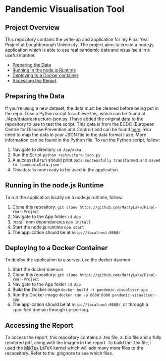 # Pandemic Visualisation Tool

## Project Overview

This repository contains the write-up and application for my Final Year Project at Loughborough University. The project aims to create a node.js application which is able to use real pandemic data and visualise it in a useful manner.

- [Preparing the Data](#preparing-the-data)
- [Running in the node.js Runtime](#running-in-the-nodejs-runtime)
- [Deploying to a Docker container](#deploying-to-a-docker-container)
- [Accessing the Report](#accessing-the-report)

## Preparing the Data

If you're using a new dataset, the data must be cleaned before being put in the repo.
I use a Python script to achieve this, which can be found at ./App/data/restructure-json.py.
I have added the original data to the repository to use to test the script. This data is from the ECDC (European Centre for Disease Prevention and Control) and can be found [here](https://www.ecdc.europa.eu/en/covid-19/data).
You need to map the data in your JSON file to the data format I use. More information can be found in the Python file.
To run the Python script, follow:

1. Navigate to directory
`cd App/data`
2. Run the Script
`python restructure-json.py`
3. A successful run should print `Data successfully transformed and saved to 'pandemicData.json'`
4. This data is now ready to be used in the application.

## Running in the node.js Runtime

To run the application locally on a node.js runtime, follow:

1. Clone this repository:
`git clone https://github.com/MattyLake/Final-Year-Project`
2. Navigate to the App folder
`cd App`
3. Install npm dependancies
`npm install`
4. Start the node.js runtime
`npm start`
5. The application should be at `http://localhost:8080/`

## Deploying to a Docker Container

To deploy the application to a server, use the docker daemon.

1. Start the docker daemon
2. Clone this repository:
`git clone https://github.com/MattyLake/Final-Year-Project`
3. Navigate to the App folder
`cd App`
4. Build the Docker image
`docker build -t pandemic-visualiser-app .`
5. Run the Docker image
`docker run -p 8080:8080 pandemic-visualiser-app`
6. The application should be at `http://localhost:8080/`, or through a specified domain through up-porting.

## Accessing the Report

To access the report, this repository contains a .tex file, a .bib file and a fully rendered pdf, along with the images in the report.
To build the .tex file, I used the [MikTex](https://github.com/MiKTeX/miktex) LaTeX kernel which will add many more files to the respository. Refer to the .gitignore to see which files.

